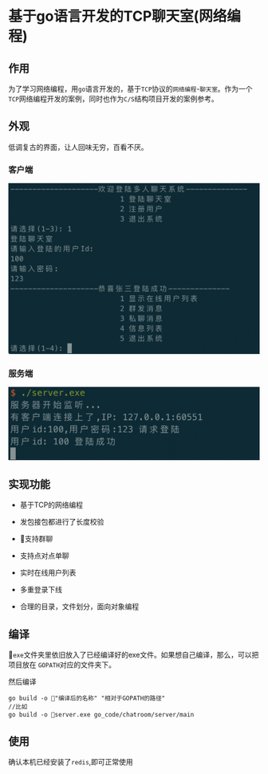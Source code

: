 # 基于go语言开发的TCP聊天室(网络编程)

## 作用
为了学习网络编程，用`go`语言开发的，基于`TCP`协议的`网络编程`-`聊天室`。作为一个`TCP`网络编程开发的案例，同时也作为`C/S`结构项目开发的案例参考。


## 外观

低调复古的界面，让人回味无穷，百看不厌。

### 客户端

![client](./image/client.png)

### 服务端

![client](./image/serve.png)

## 实现功能

- 基于TCP的网络编程

- 发包接包都进行了长度校验

- 支持群聊

- 支持点对点单聊

- 实时在线用户列表

- 多重登录下线

- 合理的目录，文件划分，面向对象编程

## 编译

`exe`文件夹里依旧放入了已经编译好的exe文件。如果想自己编译，那么，可以把项目放在 `GOPATH`对应的文件夹下。

然后编译

```
go build -o "编译后的名称" "相对于GOPATH的路径"
//比如
go build -o server.exe go_code/chatroom/server/main
```

## 使用

确认本机已经安装了`redis`,即可正常使用